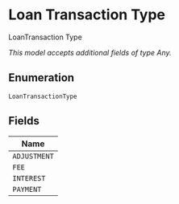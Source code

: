 
# Loan Transaction Type

LoanTransaction Type

*This model accepts additional fields of type Any.*

## Enumeration

`LoanTransactionType`

## Fields

| Name |
|  --- |
| `ADJUSTMENT` |
| `FEE` |
| `INTEREST` |
| `PAYMENT` |

